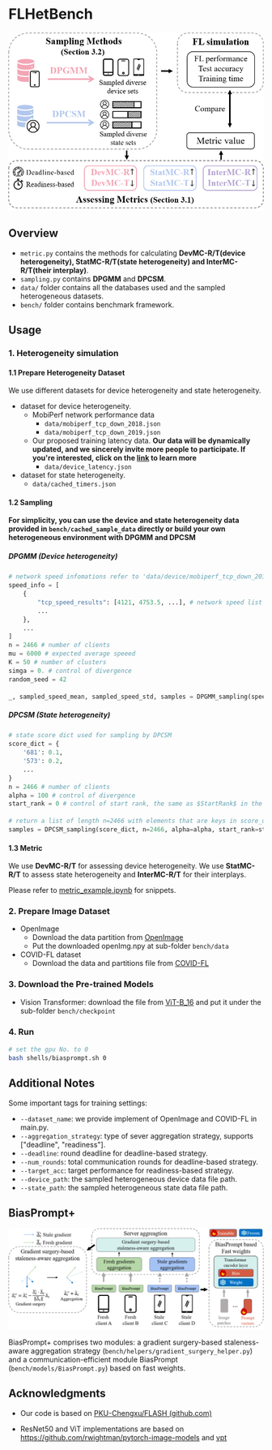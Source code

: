 # FLHetBench

![framework_v8](assets/framework.png)

## Overview

- `metric.py` contains the methods for calculating **DevMC-R/T(device heterogeneity), StatMC-R/T(state heterogeneity) and InterMC-R/T(their interplay)**.
- `sampling.py` contains **DPGMM** and **DPCSM**.
- `data/` folder contains all the databases used and the sampled heterogeneous datasets.
- `bench/` folder contains benchmark framework.

## Usage

### 1. Heterogeneity simulation

#### 1.1 Prepare Heterogeneity Dataset

We use different datasets for device heterogeneity and state heterogeneity.

- dataset for device heterogeneity.
  - MobiPerf network performance data
    - `data/mobiperf_tcp_down_2018.json`
    - `data/mobiperf_tcp_down_2019.json`
  - Our proposed training latency data. **Our data will be dynamically updated, and we sincerely invite more people to participate. If you're interested, click on the [link](https://docs.google.com/document/d/1KwNdgW57gNs8VskZwdUGhLg6b_XaplPWdaTRcmbQeWk/edit?usp=sharing) to learn more**
    - `data/device_latency.json`
- dataset for state heterogeneity.
  - `data/cached_timers.json`


#### 1.2 Sampling

**For simplicity, you can use the device and state heterogeneity data provided in `bench/cached_sample_data` directly or build your own heterogeneous environment with DPGMM and DPCSM**

##### DPGMM (Device heterogeneity)

```python
# network speed infomations refer to 'data/device/mobiperf_tcp_down_2018.json'
speed_info = [
    {
        "tcp_speed_results": [4121, 4753.5, ...], # network speed list from Mobiperf
        ...
    },
    ...
]
n = 2466 # number of clients
mu = 6000 # expected average speeed
K = 50 # number of clusters
simga = 0. # control of divergence
random_seed = 42

_, sampled_speed_mean, sampled_speed_std, samples = DPGMM_sampling(speed_info, mu0=mu, K=k, sigma=sigma, n=2466, seed=random_seed)
```

##### DPCSM (State heterogeneity)

```python
# state score dict used for sampling by DPCSM
score_dict = {
    '681': 0.1,
    '573': 0.2,
    ...
}
n = 2466 # number of clients
alpha = 100 # control of divergence
start_rank = 0 # control of start rank, the same as $StartRank$ in the paper

# return a list of length n=2466 with elements that are keys in score_dict
samples = DPCSM_sampling(score_dict, n=2466, alpha=alpha, start_rank=start_rank)
```

#### 1.3 Metric

We use **DevMC-R/T** for assessing device heterogeneity. We use **StatMC-R/T** to assess state heterogeneity and **InterMC-R/T** for their interplays.

Please refer to [metric_example.ipynb](metric_example.ipynb) for snippets.

### 2. Prepare Image Dataset

- OpenImage
  - Download the data partition from [OpenImage](https://drive.google.com/file/d/1ZkNndV-MsMl5fsF3scIy7PNTvotjMtf2/view?usp=sharing)
  - Put the downloaded openImg.npy at sub-folder `bench/data`
- COVID-FL dataset
  - Download the data and partitions file from [COVID-FL](https://drive.google.com/file/d/1BiG30JJ7U2BT0x92DjwfPeLb-uwTHdUV/view?usp=sharing)

### 3. Download the Pre-trained Models

- Vision Transformer: download the file from [ViT-B_16](https://drive.google.com/file/d/13DD-dYP3RjMwkYeLYeqdGCXfUBZKEZcQ/view?usp=drive_link) and put it under the sub-folder `bench/checkpoint`

### 4. Run

```bash
# set the gpu No. to 0
bash shells/biasprompt.sh 0
```

## Additional Notes

Some important tags for training settings:

- `--dataset_name`: we provide implement of OpenImage and COVID-FL in main.py.
- `--aggregation_strategy`: type of sever aggregation strategy, supports ["deadline", "readiness"].
- `--deadline`: round deadline for deadline-based strategy.
- `--num_rounds`: total communication rounds for deadline-based strategy.
- `--target_acc`: target performance for readiness-based strategy.
- `--device_path`: the sampled heterogeneous device data file path.
- `--state_path`: the sampled heterogeneous state data file path.

## BiasPrompt+

![biasprompt+_v5](assets/biasprompt+.png)

BiasPrompt+ comprises two modules: a gradient surgery-based staleness-aware aggregation strategy (`bench/helpers/gradient_surgery_helper.py`) and a communication-efficient module BiasPrompt (`bench/models/BiasPrompt.py`) based on fast weights.

## Acknowledgments

- Our code is based on [PKU-Chengxu/FLASH (github.com)](https://github.com/PKU-Chengxu/FLASH)

- ResNet50 and ViT implementations are based on https://github.com/rwightman/pytorch-image-models and [vpt](https://github.com/KMnP/vpt)

